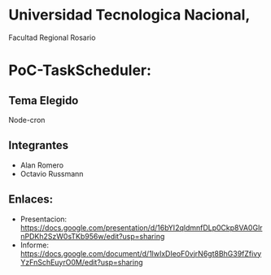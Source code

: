 # Universidad Tecnologica Nacional, 
Facultad Regional Rosario
# PoC-TaskScheduler:
## Tema Elegido
Node-cron
## Integrantes
* Alan Romero
* Octavio Russmann
## Enlaces:
* Presentacion: https://docs.google.com/presentation/d/16bYI2qldmnfDLp0Ckp8VA0GlrnPDKh2SzW0sTKb956w/edit?usp=sharing
* Informe: https://docs.google.com/document/d/1lwIxDIeoF0vjrN6gt8BhG39fZfivyYzFnSchEuyrO0M/edit?usp=sharing
